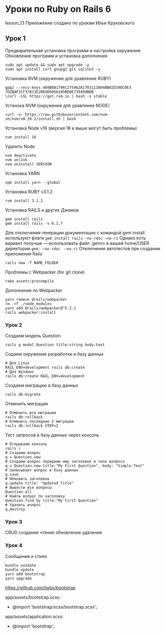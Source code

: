 # Уроки по Ruby on Rails 6
lesson_13
Приложение создано по урокам Ильи Круковского

## Урок 1
Предварительная установка программ и настройка окружения.
Обновление программ и установка дополнения  
```
sudo apt update && sudo apt upgrade -y
sudo apt install curl gnupg2 git sqlite3 -y
```
Установка RVM (окружение для уравление RUBY)
```
gpg2 --recv-keys 409B6B1796C275462A1703113804BB82D39DC0E3 7D2BAF1CF37B13E2069D6956105BD0E739499BDB`
\curl -sSL https://get.rvm.io | bash -s stable
```
Устанока NVM (окружение для уравление NODE)  
```
curl -o- https://raw.githubusercontent.com/nvm-sh/nvm/v0.39.2/install.sh | bash
```
Установка Node v16 (версия 18 и выше могут быть проблемы)
```
nvm install 16
```
Удалить Node
```
nvm deactivate
nvm unlink
nvm uninstall VERSION
```
Установка YARN  
```
npm install yarn --global
```
Установка RUBY v3.1.2  
```
rvm install 3.1.2
```
Установка RAILS и других Джемов  
```
gem install rails
gem install rails -v 6.1.7
```
Для отключения генерации документации с командой gem install используют флаги `gem install rails —no-rdoc —no-ri`
Однако есть вариант получше — использовать файл .gemrc в вашей home/USER директории
`gem: —no-rdoc  —no-ri`
Отключение автотестов при создании приложения Rails  
```
rails new -T NAME_FOLDER
```
Проблемы с Webpacker (for git clone)
```
rake assets:precompile
```
Дополнения по Webpacker
```
yarn remove @rails/webpacker
rm -rf ./node_modules
yarn add @rails/webpacker@^5.2.1
rails webpacker:install
```
### Урок 2
Создаем модель Question
```
rails g model Question title:string body:text
```
Содаем окружение разработки и базу данных
```
# Для Linux
RAIL_ENV=development rails db:create
# Для Windows
rails db:create RAIL_ENV=development
```
Создаем миграцию в базу данных
```
rails db:migrate
```
Отменить миграции
```
# Отменить все миграции
rails db:rollback
# Отменить последние 2 миграции
rails db:rollback STEP=2
```
Тест запросов в базу данных через консоль
```
# Открываем консоль
rails c
# Создаем вопрос
q = Question.new
# Создаем вопрос передаем ему заголовок и тело вопроса
q = Question.new title:"My First Question", body: "Simple Text"
# Записывает вопрос в базу данных
q.save
# Обновить заголовок
q.update title: "Updated Title"
# Вывести все вопросы
Question.all
# Найти вопрос по заголовку
Question.find_by title:"My First Question"
# Удалить вопрос
q.destroy
```

### Урок 3
CRUD создание чтение обновление удаление


### Урок 4
Сообщения и стили
```
bundle outdate
bundle update
yarn add bootstrap
yarn upgrade
```
https://github.com/twbs/bootstrap

app/assets/bootstrap.scss:
- @import 'bootstrap/scss/bootstrap.scss';

app/assets/application.scss:
- @import 'bootstrap';